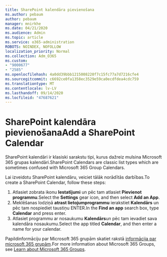 ```yaml
---
title: SharePoint kalendāra pievienošana
ms.author: pebaum
author: pebaum
manager: mnirkhe
ms.date: 04/21/2020
ms.audience: Admin
ms.topic: article
ms.service: o365-administration
ROBOTS: NOINDEX, NOFOLLOW
localization_priority: Normal
ms.collection: Adm_O365
ms.custom:
- "9000677"
- "2585"
ms.openlocfilehash: 4a0dd39bbb1215008220f7c15fc77a7d7216cfe4
ms.sourcegitcommit: c6692ce0fa1358ec3529e59ca0ecdfdea4cdc759
ms.translationtype: MT
ms.contentlocale: lv-LV
ms.lasthandoff: 09/14/2020
ms.locfileid: "47687621"
---
```

# <a name="add-a-sharepoint-calendar"></a><span data-ttu-id="5f9bf-102">SharePoint kalendāra pievienošana</span><span class="sxs-lookup"><span data-stu-id="5f9bf-102">Add a SharePoint Calendar</span></span>

<span data-ttu-id="5f9bf-103">SharePoint kalendāri ir klasiski sarakstu tipi, kurus dažreiz mulsina Microsoft 365 grupas kalendāri.</span><span class="sxs-lookup"><span data-stu-id="5f9bf-103">SharePoint Calendars are classic list types which are sometimes confused with Microsoft 365 Group Calendars.</span></span>
 
<span data-ttu-id="5f9bf-104">Lai izveidotu SharePoint kalendāru, veiciet tālāk norādītās darbības.</span><span class="sxs-lookup"><span data-stu-id="5f9bf-104">To create a SharePoint Calendar, follow these steps:</span></span>
 
1.  <span data-ttu-id="5f9bf-105">Atlasiet zobrata ikonu **Iestatījumi** un pēc tam atlasiet **Pievienot programmu**.</span><span class="sxs-lookup"><span data-stu-id="5f9bf-105">Select the **Settings** gear icon, and then select **Add an App**.</span></span>
2.  <span data-ttu-id="5f9bf-106">Meklēšanas lodziņā **atrast lietojumprogrammu** ierakstiet **Kalendārs** un pēc tam nospiediet taustiņu ENTER.</span><span class="sxs-lookup"><span data-stu-id="5f9bf-106">In the **Find an app** search box, type **Calendar** and press enter.</span></span>
3.  <span data-ttu-id="5f9bf-107">Atlasiet programmu ar nosaukumu **Kalendārs**un pēc tam ievadiet sava kalendāra nosaukumu.</span><span class="sxs-lookup"><span data-stu-id="5f9bf-107">Select the app titled **Calendar**, and then enter a name for your calendar.</span></span>

<span data-ttu-id="5f9bf-108">Papildinformāciju par Microsoft 365 grupām skatiet rakstā [informācija par microsoft 365 grupām](https://support.office.com/article/Learn-about-Office-365-groups-b565caa1-5c40-40ef-9915-60fdb2d97fa2).</span><span class="sxs-lookup"><span data-stu-id="5f9bf-108">For more information about Microsoft 365 Groups, see [Learn about Microsoft 365 Groups](https://support.office.com/article/Learn-about-Office-365-groups-b565caa1-5c40-40ef-9915-60fdb2d97fa2).</span></span>

